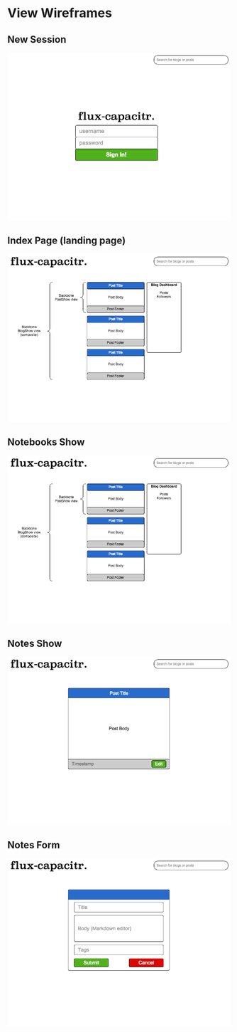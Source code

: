 # View Wireframes

## New Session
![new-session]

## Index Page (landing page)
![feed-show]

## Notebooks Show
![blog-show]

## Notes Show
![post-show]

## Notes Form
![post-form]


[new-session]: ./wireframes/new_session.png
[feed-show]: ./wireframes/feed_show.png
[blog-show]: ./wireframes/blog_show.png
[post-show]: ./wireframes/post_show.png
[post-form]: ./wireframes/post_form.png
[search-results]: ./wireframes/search_results.png
